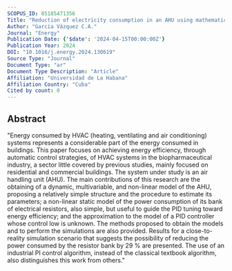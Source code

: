 ```yaml
---
SCOPUS_ID: 85185471356
Title: "Reduction of electricity consumption in an AHU using mathematical modelling for controller tuning"
Author: "García Vázquez C.A."
Journal: "Energy"
Publication Date: {'$date': '2024-04-15T00:00:00Z'}
Publication Year: 2024
DOI: "10.1016/j.energy.2024.130619"
Source Type: "Journal"
Document Type: "ar"
Document Type Description: "Article"
Affiliation: "Universidad de La Habana"
Affiliation Country: "Cuba"
Cited by count: 0
---
```


## Abstract
"Energy consumed by HVAC (heating, ventilating and air conditioning) systems represents a considerable part of the energy consumed in buildings. This paper focuses on achieving energy efficiency, through automatic control strategies, of HVAC systems in the biopharmaceutical industry, a sector little covered by previous studies, mainly focused on residential and commercial buildings. The system under study is an air handling unit (AHU). The main contributions of this research are the obtaining of a dynamic, multivariable, and non-linear model of the AHU, proposing a relatively simple structure and the procedure to estimate its parameters; a non-linear static model of the power consumption of its bank of electrical resistors, also simple, but useful to guide the PID tuning toward energy efficiency; and the approximation to the model of a PID controller whose control low is unknown. The methods proposed to obtain the models and to perform the simulations are also provided. Results for a close-to-reality simulation scenario that suggests the possibility of reducing the power consumed by the resistor bank by 29 % are presented. The use of an industrial PI control algorithm, instead of the classical textbook algorithm, also distinguishes this work from others."
